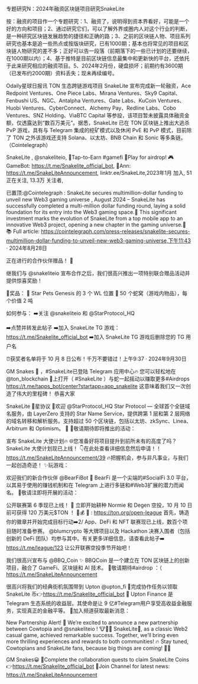 专题研究N：2024年融资区块链项目研究SnakeLite

按：融资的项目作一个专题研究：1、融资了，说明得到资本界看好，可能是一个好的方向和项目；2、通过研究它们，可以了解外界或圈内人对这个行业的判断，是一种研究区块链发展趋势的捷径和正确的路；3、之前的区块链人物、项目系列研究也基本是追一些热点或按版块研究，已有1000期；基本也将常见的项目和区块链人物研究的差不多；正好可以告一段落（前期落下的一些已计划的还要继续，在1000期以内）；4、基于推特是目前区块链信息最集中和更新快的平台，还依托于此来研究相应的融资项目。5、2024年2月份，硬盘损坏；前期约有3600期（已发布约2000期）资料丢失；现未再续编号。

Odaily星球日报讯 TON 生态跨链游戏项目 SnakeLite 宣布完成新一轮融资，Ace Redpoint Ventures、One Piece Labs、Mirana Ventures、Sky9 Capital、Fenbushi US、NGC、Antalpha Ventures、Gate Labs、KuCoin Ventures、Huobi Ventures、Cyber​​Connect、Alchemy Pay、Redline Labs、Cobo Ventures、SNZ Holding、ViaBTC Capital 等参投，该项目暂未披露具体融资金额，仅透露达到“数百万美元”。据悉，SnakeLite 已在 TON 区块链上推出大逃杀 PvP 游戏，具有与 Telegram 集成的挖矿模式以及休闲 PvE 和 PvP 模式，目前除了 TON 之外该游戏还支持 Solana、以太坊、BNB Chain 和 Sonic 等多条链。（Cointelegraph）

SnakeLite
,
@snakeliteio,
🐍Tap-to-Earn #gamefi
🍕Play for airdrop!
🎮GameBot: https://t.me/Snakelite_official_bot,
📢Ann: https://t.me/SnakeLiteAnnouncement,
linktr.ee/SnakeLite,2023年1月 加入,
51 正在关注,
13.3万 关注者,


已置顶:@Cointelegraph
 : SnakeLite secures multimillion-dollar funding to unveil new Web3 gaming universe
,
August 2024 – SnakeLite has successfully completed a multi-million dollar funding round, laying a solid foundation for its entry into the Web3 gaming space.🌟
This significant investment marks the evolution of SnakeLite from a top mobile app to an innovative Web3 project, opening a new chapter in the gaming universe.🚀
📚 Full article: https://cointelegraph.com/press-releases/snakelite-secures-multimillion-dollar-funding-to-unveil-new-web3-gaming-universe,下午11:43 · 2024年8月28日

正在进行的合作伙伴赠品！ 🌟

继我们与
@snakeliteio
宣布合作之后，我们很高兴推出一项特别联合赠品活动并提供惊喜奖励！

🎁奖品：
🔷 Star Pets Genesis 的 3 个 WL 位置
🔷 50 个蛇窝（游戏内物品），每个价值 2 吨

如何参与：
➡️关注
@snakeliteio
和
@StarProtocol_HQ

➡️点赞并转发此帖子
➡️加入 SnakeLite TG 游戏： https://t.me/Snakelite_official_bot
➡️加入 SnakeLite TG 游戏后删除您的 TG 用户名

⏰获奖者名单将于 10 月 8 日公布！千万不要错过！上午9:37 · 2024年9月30日

GM Snakes 🐍
，#SnakeLite已登陆 Telegram 应用中心🔥
您可以轻松地在
@ton_blockchain
🌟上打开（ #SnakeLite ）与蛇一起摇动以赚取更多#Airdrops 
https://t.me/tapps_bot/center?startapp=app_snakelite
这意味着我们又一次创造了伟大的里程碑！
恭喜大家

SnakeLite 🤝星协议
🌟欢迎
@StarProtocol_HQ
 Star Protocol — 全球首个全链域名服务，由 LayerZero 支持的 Star Name Service，提供跨第 1 层和第 2 层网络的域名转移和解析服务。支持超过 50 个区块链，包括以太坊、zkSync、Linea、Arbitrum 和 Optimism。 🚀
🔔敬请期待即将推出的活动：

宣布 SnakeLite 大使计划🔥
🌐您准备好将项目提升到前所未有的高度了吗？SnakeLite 大使计划现已上线！
👇在此处查看详细信息然后申请！！
https://t.me/SnakeLiteAnnouncement/39
🔥把握机会，参与非凡事业，与我们一起创造奇迹！
✨玩游戏：

欢迎我们的新合作伙伴
@BearFiBot
🐻 BearFi 是一个尖端的#SocialFi 3.0 平台，以其易于使用的赚钱机制和在 Telegram 上进行多链和#Web3扩展的潜力而闻名。
🔔敬请注即将开展的活动：

公开联赛第 6 季现已上线！ 🎉
立即开始耕种 Normie 和 Degen 空投，10 月 10 日前可获得 120 万美元$TON ！ 💎💰
🔗 : https://ton.org/open-league
首先，铸造你的徽章并开始完成目标行动➡️2/ App、DeFi 和 NFT 联赛现已上线，数百个项目随时准备参赛。 
@blumcrypto
等大牌项目以及 Hackathon 决赛入围者（包括创新的 DeFi 团队）均参与其中。有关更多详细信息，请查看此帖子➡️ https://t.me/league/123
让公开联赛空投季节开始吧！

我们很高兴宣布与
@BBQ_Coin
✨ BBQCoin 是一个建立在 TON 区块链上的创新项目，融合了 GameFi、区块链和 AI 技术。
🔔敬请期待#airdrop ：（ https://t.me/SnakeLiteAnnouncement

很高兴将我们的经典街机氛围带到 Upton 
@upton_fi
🐍完成协作任务以领取 SnakeLite 币👉https://t.me/Snakelite_official_bot
🙈 Upton Finance 是 Telegram 生态系统的收益层。其使命是让 9 亿#Telegram用户享受高收益金融服务，实现真正的金融平等。
🔔加入频道获取最新消息：

New Partnership Alert! 🚀
We’re excited to announce a new partnership between Cowtopia and 
@snakeliteio
! 🐮🤝🐍
SnakeLite🐍, as a classic Web2 casual game, achieved remarkable success.
Together, we’ll bring even more thrilling experiences and rewards to both communities! 🔥
Stay tuned, Cowtopians and SnakeLite fans, because big things are coming! 🚀💎

GM Snakes😀
🐍Complete the collaboration quests to claim SnakeLite Coins👉https://t.me/Snakelite_official_bot
🔔Join Channel for latest news: https://t.me/SnakeLiteAnnouncement

